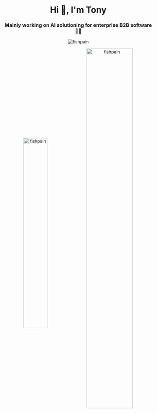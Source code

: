 <h1 align="center">Hi 👋, I'm Tony</h1>
<h3 align="center">Mainly working on AI solutioning for enterprise B2B software 👨‍💻</h3>

<p align="center">
<img src="https://komarev.com/ghpvc/?username=fishpain&label=Visitors&color=0e75b6&style=plastic" alt="fishpain" /> 
</p>

<p align="center">
<img width=40% height=40% align="center" src="https://github-readme-stats.vercel.app/api/top-langs?username=fishpain&show_icons=true&theme=dark&locale=en&layout=compact" alt="fishpain" />
<img width=55% height=55% align="center" src="https://github-readme-stats.vercel.app/api?username=fishpain&show_icons=true&theme=dark&hide_title=true" alt="fishpain" />
</p>

